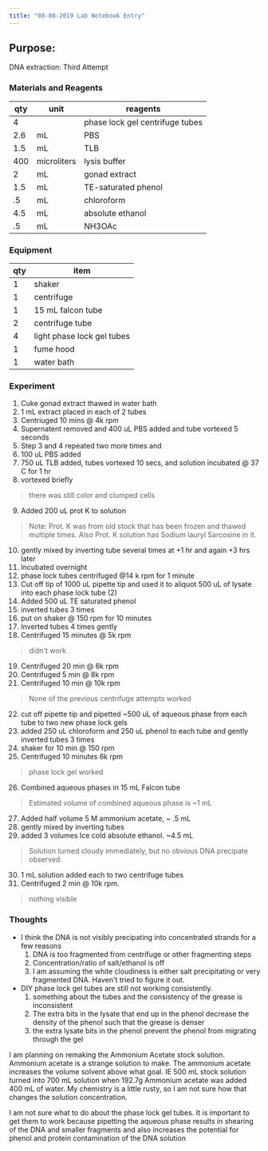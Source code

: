 ```yaml
---
title: "08-08-2019 Lab Notebook Entry"
---
```


## Purpose:
DNA extraction: Third Attempt

### Materials and Reagents
 
|qty|unit|reagents|
|---|---|---|
|4||phase lock gel centrifuge tubes|
|2.6|mL| PBS|
|1.5|mL|TLB|
|400|microliters|lysis buffer|
|2|mL|gonad extract|
|1.5|mL|TE-saturated phenol|
|.5|mL|chloroform|
|4.5| mL| absolute ethanol|
|.5| mL|NH3OAc|

### Equipment

|qty|item|
|---|---|
|1|shaker|
|1|centrifuge|
|1|15 mL falcon tube|
|2|centrifuge tube|
|4|light phase lock gel tubes|
|1|fume hood|
|1|water bath|

### Experiment
1. Cuke gonad extract thawed in water bath  
2. 1 mL extract placed in each of 2 tubes  
3. Centriuged 10 mins @ 4k rpm  
4. Supernatent removed and 400 uL PBS added and tube vortexed 5 seconds  
5. Step 3 and 4 repeated two more times and  
6. 100 uL PBS added  
7. 750 uL TLB added, tubes vortexed 10 secs, and solution incubated @ 37 C for 1 hr
8. vortexed briefly
> there was still color and clumped cells
9. Added 200 uL prot K to solution
> Note: Prot. K was from old stock that has been frozen and thawed multiple times. Also Prot. K solution has Sodium lauryl Sarcosine in it. 
10. gently mixed by inverting tube several times at +1 hr and again +3 hrs later
11. Incubated overnight
12. phase lock tubes centrifuged @14 k rpm for 1 minute
13. Cut off tip of 1000 uL pipette tip and used it to aliquot 500 uL of lysate into each phase lock tube (2)
14. Added 500 uL TE saturated phenol
15. inverted tubes 3 times
16. put on shaker @ 150 rpm for 10 minutes
17. Inverted tubes 4 times gently
18. Centrifuged 15 minutes @ 5k rpm
> didn't work
19. Centrifuged 20 min @ 6k rpm
20. Centrifuged 5 min @ 8k rpm
21. Centrifuged 10 min @ 10k rpm
> None of the previous centrifuge attempts worked
22. cut off pipette tip and pipetted ~500 uL of aqueous phase from each tube to two new phase lock gels
23. added 250 uL chloroform and 250 uL phenol to each tube and gently inverted tubes 3 times
24. shaker for 10 min @ 150 rpm
25. Centrifuged 10 minutes 6k rpm 
> phase lock gel worked
26. Combined aqueous phases in 15 mL Falcon tube
> Estimated volume of combined aqueous phase is ~1 mL 
27. Added half volume 5 M  ammonium acetate, ~ .5 mL
28. gently mixed by inverting tubes
29. added 3 volumes Ice cold absolute ethanol. ~4.5 mL
> Solution turned cloudy immediately, but no obvious DNA precipate observed. 
30. 1 mL solution added each to two centrifuge tubes
31. Centrifuged 2 min @ 10k rpm. 
> nothing visible 

### Thoughts
* I think the DNA is not visibly precipating into concentrated strands for a few reasons
   1. DNA is too fragmented from centrifuge or other fragmenting steps
   2. Concentration/ratio of salt/ethanol is off
   3. I am assuming the white cloudiness is either salt precipitating or very fragmented DNA. Haven't tried to figure it out. 
* DIY phase lock gel tubes are still not working consistently. 
  1. something about the tubes and the consistency of the grease is inconsistent
  2. The extra bits in the lysate that end up in the phenol decrease the density of the phenol such that the grease is denser 
  3. the extra lysate bits in the phenol prevent the phenol from migrating through the gel

I am planning on remaking the Ammonium Acetate stock solution. Ammonium acetate is a strange solution to make. The ammonium acetate increases the volume solvent above what goal. IE 500 mL stock solution turned into 700 mL solution when 192.7g Ammonium acetate was added 400 mL of water. My chemistry is a little rusty, so I am not sure how that changes the solution concentration. 
  
I am not sure what to do about the phase lock gel tubes. It is important to get them to work because pipetting the aqueous phase results in shearing of the DNA and smaller fragments and also increases the potential for phenol and protein contamination of the DNA solution

